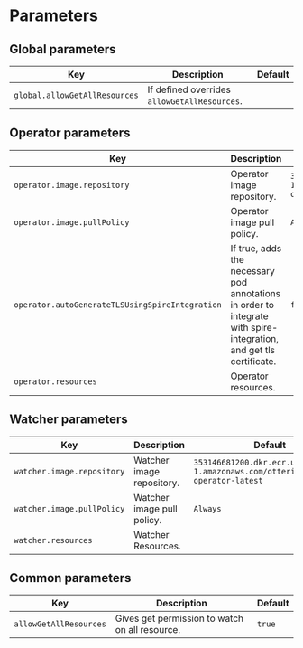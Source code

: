 # Parameters

## Global parameters
| Key                              | Description                                                                                                                                 | Default |
|----------------------------------|---------------------------------------------------------------------------------------------------------------------------------------------|---------|
| `global.allowGetAllResources`    | If defined overrides `allowGetAllResources`.                                                                                                |         |


## Operator parameters

| Key                                             | Description                                                                                                        | Default                                                                         |
|-------------------------------------------------|--------------------------------------------------------------------------------------------------------------------|---------------------------------------------------------------------------------|
| `operator.image.repository`                     | Operator image repository.                                                                                         | `353146681200.dkr.ecr.us-east-1.amazonaws.com/otterize:intents-operator-latest` |
| `operator.image.pullPolicy`                     | Operator image pull policy.                                                                                        | `Always`                                                                        |
| `operator.autoGenerateTLSUsingSpireIntegration` | If true, adds the necessary pod annotations in order to integrate with spire-integration, and get tls certificate. | `false`                                                                         |
| `operator.resources`                            | Operator resources.                                                                                                |                                                                                 |


## Watcher parameters

| Key                        | Description                | Default                                                                         |
|----------------------------|----------------------------|---------------------------------------------------------------------------------|
| `watcher.image.repository` | Watcher image repository.  | `353146681200.dkr.ecr.us-east-1.amazonaws.com/otterize:intents-operator-latest` |
| `watcher.image.pullPolicy` | Watcher image pull policy. | `Always`                                                                        |
| `watcher.resources`        | Watcher Resources.         |                                                                                 |

## Common parameters

| Key                    | Description                                    | Default |
|------------------------|------------------------------------------------|---------|
| `allowGetAllResources` | Gives get permission to watch on all resource. | `true`  |
